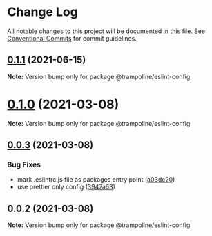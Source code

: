 # Change Log

All notable changes to this project will be documented in this file.
See [Conventional Commits](https://conventionalcommits.org) for commit guidelines.

## [0.1.1](https://github.com/Trampoline-CX/eslint-config/compare/@trampoline/eslint-config@0.1.0...@trampoline/eslint-config@0.1.1) (2021-06-15)

**Note:** Version bump only for package @trampoline/eslint-config





# [0.1.0](https://github.com/Trampoline-CX/eslint-config/compare/@trampoline/eslint-config@0.0.3...@trampoline/eslint-config@0.1.0) (2021-03-08)

**Note:** Version bump only for package @trampoline/eslint-config





## [0.0.3](https://github.com/Trampoline-CX/eslint-config/compare/@trampoline/eslint-config@0.0.2...@trampoline/eslint-config@0.0.3) (2021-03-08)


### Bug Fixes

* mark .eslintrc.js file as packages entry point ([a03dc20](https://github.com/Trampoline-CX/eslint-config/commit/a03dc2095d357d1ccf436d35d269be6b64f1eb6e))
* use prettier only config ([3947a63](https://github.com/Trampoline-CX/eslint-config/commit/3947a63249f07e67e05e5d17be600310b98a9234))





## 0.0.2 (2021-03-08)

**Note:** Version bump only for package @trampoline/eslint-config
